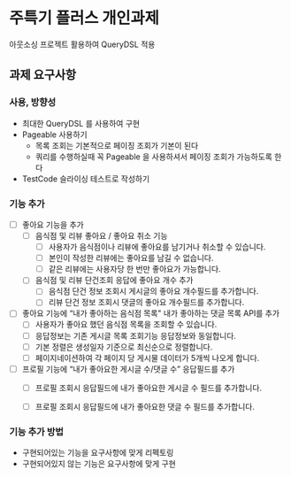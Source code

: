 # 주특기 플러스 개인과제
아웃소싱 프로젝트 활용하여 QueryDSL 적용

## 과제 요구사항

### 사용, 방향성 
- 최대한 QueryDSL 를 사용하여 구현
- Pageable 사용하기
  - 목록 조회는 기본적으로 페이징 조회가 기본이 된다
  - 쿼리를 수행하실때 꼭 Pageable 을 사용하셔서 페이징 조회가 가능하도록 한다
- TestCode 슬라이싱 테스트로 작성하기
  
### 기능 추가
- [ ] 좋아요 기능을 추가
  - [ ] 음식점 및 리뷰 좋아요 / 좋아요 취소 기능 
      - [ ] 사용자가 음식점이나 리뷰에 좋아요를 남기거나 취소할 수 있습니다. 
      - [ ] 본인이 작성한 리뷰에는 좋아요를 남길 수 없습니다.
      - [ ] 같은 리뷰에는 사용자당 한 번만 좋아요가 가능합니다.
  - [ ] 음식점 및 리뷰 단건조회 응답에 좋아요 개수 추가
      - [ ] 음식점 단건 정보 조회시 게시글의 좋아요 개수필드를 추가합니다.
      - [ ] 리뷰 단건 정보 조회시 댓글의 좋아요 개수필드를 추가합니다.
- [ ] 좋아요 기능에 “내가 좋아하는 음식점 목록" 내가 좋아하는 댓글 목록 API를 추가
  - [ ] 사용자가 좋아요 했던 음식점 목록을 조회할 수 있습니다.
  - [ ] 응답정보는 기존 게시글 목록 조회기능 응답정보와 동일합니다.
  - [ ] 기본 정렬은 생성일자 기준으로 최신순으로 정렬합니다.
  - [ ] 페이지네이션하여 각 페이지 당 게시물 데이터가 5개씩 나오게 합니다.
- [ ] 프로필 기능에 “내가 좋아요한 게시글 수/댓글 수” 응답필드를 추가
  - [ ] 프로필 조회시 응답필드에 내가 좋아요한 게시글 수 필드를 추가합니다.
  - [ ] 프로필 조회시 응답필드에 내가 좋아요한 댓글 수 필드를 추가합니다.


### 기능 추가 방법
 - 구현되어있는 기능을 요구사항에 맞게 리펙토링
 - 구현되어있지 않는 기능은 요구사항에 맞게 구현